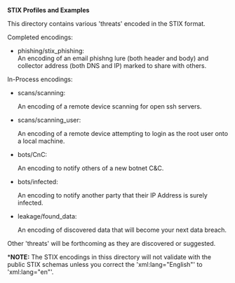 **STIX Profiles and Examples**

This directory contains various 'threats' encoded in the STIX format.

Completed encodings:
* phishing/stix_phishing:		
  An encoding of an email phishng lure (both header and body) and collector address (both DNS and IP) marked to share with others.

In-Process encodings:
* scans/scanning:

  An encoding of a remote device scanning for open ssh servers.
* scans/scanning_user:

  An encoding of a remote device attempting to login as the root user onto a local machine.
* bots/CnC:

  An encoding to notify others of a new botnet C&C.
* bots/infected:

  An encoding to notify another party that their IP Address is surely infected.

* leakage/found_data:

  An encoding of discovered data that will become your next data breach.

Other 'threats' will be forthcoming as they are discovered or suggested.

***NOTE:** The STIX encodings in thiss directory will not validate with the public STIX schemas unless you correct the 'xml:lang="English"' to 'xml:lang="en"'. 
